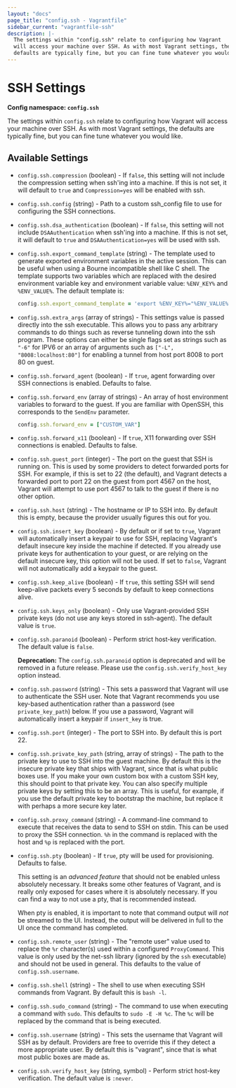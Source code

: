 ```yaml
---
layout: "docs"
page_title: "config.ssh - Vagrantfile"
sidebar_current: "vagrantfile-ssh"
description: |-
  The settings within "config.ssh" relate to configuring how Vagrant
  will access your machine over SSH. As with most Vagrant settings, the
  defaults are typically fine, but you can fine tune whatever you would like.
---
```


# SSH Settings

**Config namespace: `config.ssh`**

The settings within `config.ssh` relate to configuring how Vagrant
will access your machine over SSH. As with most Vagrant settings, the
defaults are typically fine, but you can fine tune whatever you would like.

## Available Settings

* `config.ssh.compression` (boolean) - If `false`, this setting will not include the
compression setting when ssh'ing into a machine. If this is not set, it will
default to `true` and `Compression=yes` will be enabled with ssh.

* `config.ssh.config` (string) - Path to a custom ssh_config file to use for configuring
the SSH connections.

* `config.ssh.dsa_authentication` (boolean) - If `false`, this setting  will not include
`DSAAuthentication` when ssh'ing into a machine. If this is not set, it will
default to `true` and `DSAAuthentication=yes` will be used with ssh.

* `config.ssh.export_command_template` (string) - The template used to generate
exported environment variables in the active session. This can be useful
when using a Bourne incompatible shell like C shell. The template supports
two variables which are replaced with the desired environment variable key and
environment variable value: `%ENV_KEY%` and `%ENV_VALUE%`. The default template
is:

    ```ruby
    config.ssh.export_command_template = 'export %ENV_KEY%="%ENV_VALUE%"'
    ```

* `config.ssh.extra_args` (array of strings) - This settings value is passed directly
into the ssh executable. This allows you to pass any arbitrary commands to do things such
as reverse tunneling down into the ssh program. These options can either be
single flags set as strings such as `"-6"` for IPV6 or an array of arguments
such as `["-L", "8008:localhost:80"]` for enabling a tunnel from host port 8008
to port 80 on guest.

* `config.ssh.forward_agent` (boolean) - If `true`, agent forwarding over SSH
connections is enabled. Defaults to false.

* `config.ssh.forward_env` (array of strings) - An array of host environment variables to
forward to the guest. If you are familiar with OpenSSH, this corresponds to the `SendEnv`
parameter.

    ```ruby
    config.ssh.forward_env = ["CUSTOM_VAR"]
    ```

* `config.ssh.forward_x11` (boolean) - If `true`, X11 forwarding over SSH connections
is enabled. Defaults to false.

* `config.ssh.guest_port` (integer) - The port on the guest that SSH is running on. This
is used by some providers to detect forwarded ports for SSH. For example, if
this is set to 22 (the default), and Vagrant detects a forwarded port to
port 22 on the guest from port 4567 on the host, Vagrant will attempt
to use port 4567 to talk to the guest if there is no other option.

* `config.ssh.host` (string) - The hostname or IP to SSH into. By default this is
empty, because the provider usually figures this out for you.

* `config.ssh.insert_key` (boolean) - By default or if set to `true`, Vagrant will automatically insert
a keypair to use for SSH, replacing Vagrant's default insecure key inside the machine
if detected. If you already use private keys for authentication to your guest, or are relying
on the default insecure key, this option will not be used. If set to `false`,
Vagrant will not automatically add a keypair to the guest.

* `config.ssh.keep_alive` (boolean) - If `true`, this setting SSH will send keep-alive packets
every 5 seconds by default to keep connections alive.

* `config.ssh.keys_only` (boolean) - Only use Vagrant-provided SSH private keys (do not use
any keys stored in ssh-agent). The default value is `true`.

* `config.ssh.paranoid` (boolean) - Perform strict host-key verification. The default value is
`false`.

    __Deprecation:__ The `config.ssh.paranoid` option is deprecated and will be removed
    in a future release. Please use the `config.ssh.verify_host_key` option instead.

* `config.ssh.password` (string) - This sets a password that Vagrant will use to
authenticate the SSH user. Note that Vagrant recommends you use key-based
authentication rather than a password (see `private_key_path`) below. If
you use a password, Vagrant will automatically insert a keypair if
`insert_key` is true.

* `config.ssh.port` (integer) - The port to SSH into. By default this is port 22.

* `config.ssh.private_key_path` (string, array of strings) - The path to the private
key to use to SSH into the guest machine. By default this is the insecure private key
that ships with Vagrant, since that is what public boxes use. If you make
your own custom box with a custom SSH key, this should point to that
private key. You can also specify multiple private keys by setting this to be an array.
This is useful, for example, if you use the default private key to bootstrap
the machine, but replace it with perhaps a more secure key later.

* `config.ssh.proxy_command` (string) - A command-line command to execute that receives
the data to send to SSH on stdin. This can be used to proxy the SSH connection.
`%h` in the command is replaced with the host and `%p` is replaced with
the port.

* `config.ssh.pty` (boolean) - If `true`, pty will be used for provisioning. Defaults to false.

    This setting is an _advanced feature_ that should not be enabled unless
    absolutely necessary. It breaks some other features of Vagrant, and is
    really only exposed for cases where it is absolutely necessary. If you can find
    a way to not use a pty, that is recommended instead.

    When pty is enabled, it is important to note that command output will _not_ be
    streamed to the UI. Instead, the output will be delivered in full to the UI
    once the command has completed.

* `config.ssh.remote_user` (string) - The "remote user" value used to replace the `%r`
character(s) used within a configured `ProxyCommand`. This value is only used by the
net-ssh library (ignored by the `ssh` executable) and should not be used in general.
This defaults to the value of `config.ssh.username`.

* `config.ssh.shell` (string) - The shell to use when executing SSH commands from
Vagrant. By default this is `bash -l`.

* `config.ssh.sudo_command` (string) - The command to use when executing a command
with `sudo`. This defaults to `sudo -E -H %c`. The `%c` will be replaced by
the command that is being executed.

* `config.ssh.username` (string) - This sets the username that Vagrant will SSH
as by default. Providers are free to override this if they detect a more
appropriate user. By default this is "vagrant", since that is what most
public boxes are made as.

* `config.ssh.verify_host_key` (string, symbol) - Perform strict host-key verification. The
default value is `:never`.
